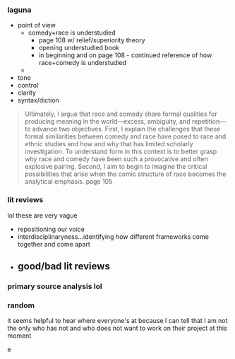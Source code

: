 ### laguna

- point of view
  - comedy+race is understudied
    - page 108 w/ relief/superiority theory
    - opening understudied book
    - in beginning and on page 108 - continued reference of how
      race+comedy is understudied
  -
- tone
- control
- clarity
- syntax/diction

> Ultimately, I argue that race and comedy share formal
> qualities for producing meaning in the world—excess,
> ambiguity, and repetition—to advance two objectives. First, I
> explain the challenges that these formal similarities between
> comedy and race have posed to race and ethnic studies and how
> and why that has limited scholarly investigation. To
> understand form in this context is to better grasp why race
> and comedy have been such a provocative and often explosive
> pairing. Second, I aim to begin to imagine the critical
> possibilities that arise when the comic structure of race
> becomes the analytical emphasis. page 105

### lit reviews

lol these are very vague

- repositioning our voice
- interdisciplinaryness...identifying how different frameworks
  come together and come apart
- good/bad lit reviews
  -

### primary source analysis lol

### random

it seems helpful to hear where everyone's at because I can tell
that I am not the only who has not and who does not want to
work on their project at this moment

e
